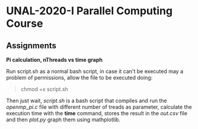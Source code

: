 # UNAL-2020-I Parallel Computing Course

## Assignments

**Pi calculation, nThreads vs time graph**

Run script.sh as a normal bash script, in case it can't be executed may a problem of permissions, allow the file to be executed doing:

> chmod +x script.sh

Then just wait, _script.sh_ is a bash script that compiles and run the _openmp_pi.c_ file with different number of treads as parameter, calculate the execution time with the **time** command, stores the result in the _out.csv_ file and then _plot.py_  graph them using mathplotlib.
